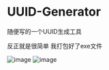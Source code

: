 # UUID-Generator
随便写的一个UUID生成工具

反正就是很简单
我打包好了exe文件

![image](https://user-images.githubusercontent.com/89342487/213176789-9ed97ca4-7746-4715-a156-fefd3fd96454.png)
![image](https://user-images.githubusercontent.com/89342487/213176794-04651d0c-c6b6-4a44-9cd6-9b59903f40af.png)
